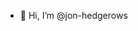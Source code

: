 - 👋 Hi, I’m @jon-hedgerows
<!--
- 👀 I’m interested in ...
- 🌱 I’m currently learning ...
- 💞️ I’m looking to collaborate on ...
- 📫 How to reach me ...

jon-hedgerows/jon-hedgerows is a ✨ special ✨ repository because its `README.md` (this file) appears on your GitHub profile.
You can click the Preview link to take a look at your changes.
--->

